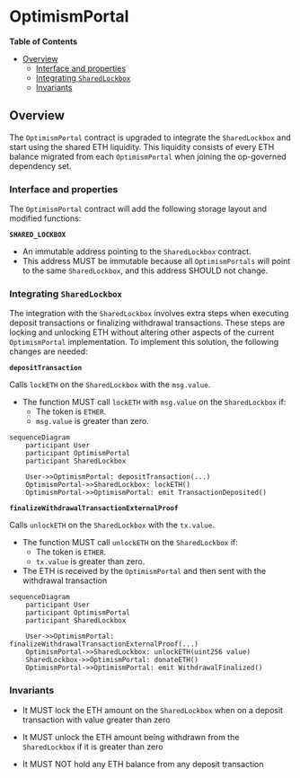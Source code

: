 # OptimismPortal

<!-- START doctoc generated TOC please keep comment here to allow auto update -->
<!-- DON'T EDIT THIS SECTION, INSTEAD RE-RUN doctoc TO UPDATE -->
**Table of Contents**

- [Overview](#overview)
  - [Interface and properties](#interface-and-properties)
  - [Integrating `SharedLockbox`](#integrating-sharedlockbox)
  - [Invariants](#invariants)

<!-- END doctoc generated TOC please keep comment here to allow auto update -->

## Overview

The `OptimismPortal` contract is upgraded to integrate the `SharedLockbox` and start using the shared ETH liquidity.
This liquidity consists of every ETH balance migrated from each `OptimismPortal`
when joining the op-governed dependency set.

### Interface and properties

The `OptimismPortal` contract will add the following storage layout and modified functions:

**`SHARED_LOCKBOX`**

- An immutable address pointing to the `SharedLockbox` contract.
- This address MUST be immutable because all `OptimismPortals` will point to the same `SharedLockbox`,
  and this address SHOULD not change.

### Integrating `SharedLockbox`

The integration with the `SharedLockbox` involves extra steps when executing deposit transactions
or finalizing withdrawal transactions.
These steps are locking and unlocking ETH without altering other aspects of the current `OptimismPortal` implementation.
To implement this solution, the following changes are needed:

**`depositTransaction`**

Calls `lockETH` on the `SharedLockbox` with the `msg.value`.

- The function MUST call `lockETH` with `msg.value` on the `SharedLockbox` if:
  - The token is `ETHER`.
  - `msg.value` is greater than zero.

```mermaid
sequenceDiagram
    participant User
    participant OptimismPortal
    participant SharedLockbox

    User->>OptimismPortal: depositTransaction(...)
    OptimismPortal->>SharedLockbox: lockETH()
    OptimismPortal->>OptimismPortal: emit TransactionDeposited()
```

**`finalizeWithdrawalTransactionExternalProof`**

Calls `unlockETH` on the `SharedLockbox` with the `tx.value`.

- The function MUST call `unlockETH` on the `SharedLockbox` if:
  - The token is `ETHER`.
  - `tx.value` is greater than zero.
- The ETH is received by the `OptimismPortal` and then sent with the withdrawal transaction

```mermaid
sequenceDiagram
    participant User
    participant OptimismPortal
    participant SharedLockbox

    User->>OptimismPortal: finalizeWithdrawalTransactionExternalProof(...)
    OptimismPortal->>SharedLockbox: unlockETH(uint256 value)
    SharedLockbox->>OptimismPortal: donateETH()
    OptimismPortal->>OptimismPortal: emit WithdrawalFinalized()
```

### Invariants

- It MUST lock the ETH amount on the `SharedLockbox` when on a deposit transaction with value greater than zero

- It MUST unlock the ETH amount being withdrawn from the `SharedLockbox` if it is greater than zero

- It MUST NOT hold any ETH balance from any deposit transaction
